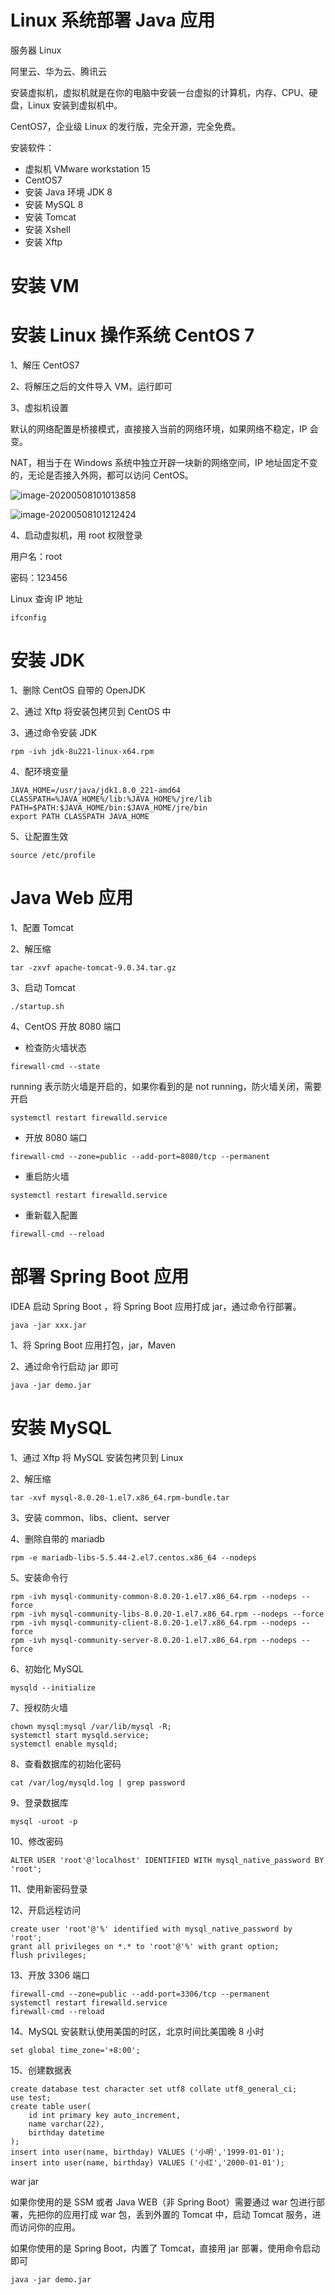 # Linux 系统部署 Java 应用

服务器 Linux 

阿里云、华为云、腾讯云

安装虚拟机，虚拟机就是在你的电脑中安装一台虚拟的计算机，内存、CPU、硬盘，Linux 安装到虚拟机中。

CentOS7，企业级 Linux 的发行版，完全开源，完全免费。

安装软件：

- 虚拟机 VMware workstation 15
- CentOS7
- 安装 Java 环境 JDK 8
- 安装 MySQL 8
- 安装 Tomcat
- 安装 Xshell
- 安装 Xftp

# 安装 VM

# 安装 Linux 操作系统 CentOS 7

1、解压 CentOS7

2、将解压之后的文件导入 VM，运行即可

3、虚拟机设置

默认的网络配置是桥接模式，直接接入当前的网络环境，如果网络不稳定，IP 会变。

NAT，相当于在 Windows 系统中独立开辟一块新的网络空间，IP 地址固定不变的，无论是否接入外网，都可以访问 CentOS。

![image-20200508101013858](C:\Users\Administrator\AppData\Roaming\Typora\typora-user-images\image-20200508101013858.png)

![image-20200508101212424](C:\Users\Administrator\AppData\Roaming\Typora\typora-user-images\image-20200508101212424.png)

4、启动虚拟机，用 root 权限登录

用户名：root

密码：123456

Linux 查询 IP 地址

```
ifconfig
```

# 安装 JDK

1、删除 CentOS 自带的 OpenJDK

2、通过 Xftp 将安装包拷贝到 CentOS 中

3、通过命令安装 JDK

```
rpm -ivh jdk-8u221-linux-x64.rpm
```

4、配环境变量

```
JAVA_HOME=/usr/java/jdk1.8.0_221-amd64
CLASSPATH=%JAVA_HOME%/lib:%JAVA_HOME%/jre/lib
PATH=$PATH:$JAVA_HOME/bin:$JAVA_HOME/jre/bin
export PATH CLASSPATH JAVA_HOME
```

5、让配置生效

```
source /etc/profile
```



# Java Web 应用

1、配置 Tomcat

2、解压缩

```
tar -zxvf apache-tomcat-9.0.34.tar.gz
```

3、启动 Tomcat

```
./startup.sh
```

4、CentOS 开放 8080 端口

- 检查防火墙状态

```
firewall-cmd --state
```

running 表示防火墙是开启的，如果你看到的是 not running，防火墙关闭，需要开启

```
systemctl restart firewalld.service
```

- 开放 8080 端口

```
firewall-cmd --zone=public --add-port=8080/tcp --permanent
```

- 重启防火墙

```
systemctl restart firewalld.service
```

- 重新载入配置

```
firewall-cmd --reload
```



# 部署 Spring Boot 应用

IDEA 启动 Spring Boot ，将 Spring Boot 应用打成 jar，通过命令行部署。

```
java -jar xxx.jar
```

1、将 Spring Boot 应用打包，jar，Maven

2、通过命令行启动 jar 即可

```
java -jar demo.jar
```



# 安装 MySQL

1、通过 Xftp 将 MySQL 安装包拷贝到 Linux

2、解压缩

```
tar -xvf mysql-8.0.20-1.el7.x86_64.rpm-bundle.tar 
```

3、安装 common、libs、client、server

4、删除自带的 mariadb

```
rpm -e mariadb-libs-5.5.44-2.el7.centos.x86_64 --nodeps
```

5、安装命令行

```
rpm -ivh mysql-community-common-8.0.20-1.el7.x86_64.rpm --nodeps --force
rpm -ivh mysql-community-libs-8.0.20-1.el7.x86_64.rpm --nodeps --force
rpm -ivh mysql-community-client-8.0.20-1.el7.x86_64.rpm --nodeps --force
rpm -ivh mysql-community-server-8.0.20-1.el7.x86_64.rpm --nodeps --force
```

6、初始化 MySQL

```
mysqld --initialize
```

7、授权防火墙

```
chown mysql:mysql /var/lib/mysql -R;
systemctl start mysqld.service;
systemctl enable mysqld;
```

8、查看数据库的初始化密码

```
cat /var/log/mysqld.log | grep password
```

9、登录数据库

```
mysql -uroot -p
```

10、修改密码

```
ALTER USER 'root'@'localhost' IDENTIFIED WITH mysql_native_password BY 'root';
```

11、使用新密码登录

12、开启远程访问

```
create user 'root'@'%' identified with mysql_native_password by 'root';
grant all privileges on *.* to 'root'@'%' with grant option;
flush privileges;
```

13、开放 3306 端口

```
firewall-cmd --zone=public --add-port=3306/tcp --permanent
systemctl restart firewalld.service
firewall-cmd --reload
```

14、MySQL 安装默认使用美国的时区，北京时间比美国晚 8 小时

```
set global time_zone='+8:00';
```

15、创建数据表

```
create database test character set utf8 collate utf8_general_ci;
use test;
create table user(
    id int primary key auto_increment,
    name varchar(22),
    birthday datetime
);
insert into user(name, birthday) VALUES ('小明','1999-01-01');
insert into user(name, birthday) VALUES ('小红','2000-01-01');
```

war jar

如果你使用的是 SSM 或者 Java WEB（非 Spring Boot）需要通过 war 包进行部署，先把你的应用打成 war 包，丢到外置的 Tomcat 中，启动 Tomcat 服务，进而访问你的应用。

如果你使用的是 Spring Boot，内置了 Tomcat，直接用 jar 部署，使用命令启动即可

```
java -jar demo.jar
```



